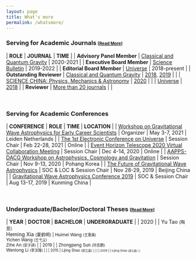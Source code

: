 ```yaml
---
layout: page
title: What's more
permalink: /whatsmore/
---
```


<style>
table {
  font-family: arial, sans-serif;
  border-collapse: collapse;
  width: 100%;
}

td, th {
  border: 1px solid #dddddd;
  text-align: left;
  padding: 8px;
}

tr:nth-child(odd) {
  background-color: #dddddd;
}
</style>

### Serving for Academic Journals <small><small>[[Read More](/docs/journal)]</small></small>

| **ROLE** | **JOURNAL** | **TIME** |
| **Advisory Panel Member** | [Classical and Quantum Gravity](https://iopscience.iop.org/journal/0264-9381/page/Advisory%20Panel) | 2020-2021 |
| **Executive Board Member** | [Science Bulletin](https://www.journals.elsevier.com/science-bulletin) | 2019-2022 |
| **Editorial Board Member** | [Universe](http://www.mdpi.com/journal/universe) | 2018-present |
| **Outstanding Reviewer** | [Classical and Quantum Gravity](http://iopscience.iop.org/journal/0264-9381) | [2018](/docs/CQG2018.pdf), [2019](/docs/CQG2019.pdf) |
| | [SCIENCE CHINA: Physics, Mechanics & Astronomy](https://www.springer.com/journal/11433) | [2020](https://mp.weixin.qq.com/s/u_07f_JjryUV_19NtKQECA) |
| | [Universe](http://www.mdpi.com/journal/universe) | [2018](/docs/Universe2018.pdf) |
| **Reviewer** | [More than 20 journals](/docs/journal) | |

<br>

### Serving for Academic Conferences

| **CONFERENCE** | **ROLE** | **TIME** | **LOCATION** |
| [Workshop on Gravitational Wave Astrophysics for Early Career Scientists](https://www.lorentzcenter.nl/workshop-on-gravitational-wave-astrophysics-for-early-career-scientists.html) | Organizer | May 3-7, 2021 | Leiden Netherlands |
| [The 1st Electronic Conference on Universe](https://sciforum.net/conference/ECU2021) | Session Chair | Feb 22-28, 2021 | Online |
| [Event Horizon Telescope 2020 Virtual Collaboration Meeting](https://eventhorizontelescope.teamwork.com/#/notebooks/202519) | Session Chair | Dec 4-14, 2020 | Online |
| [AAPPS-DACG Workshop on Astrophysics, Cosmology and Gravitation](http://www.apctp.org/plan.php/AAPPS-dacg-Workshop) | Session Chair | Nov 9-13, 2020 | Pohang Korea |
| [The Future of Gravitational Wave Astrophysics](http://kiaa.pku.edu.cn/astroforum19/) | SOC & LOC & Session Chair | Nov 28-29, 2019 | Beijing China |
| [Gravitational Wave Astrophysics Conference 2019](http://3rd-gw-astro.csp.escience.cn/dct/page/65559) | SOC & Session Chair | Aug 13-17, 2019 | Kunming China |

<br>

### Undergraduate/Bachelor/Doctoral Theses <small><small>[[Read More](/docs/theses)]</small></small>

| **YEAR** | **DOCTOR** | **BACHELOR** | **UNDERGRADUATE** |
| 2020 | | Yu Tao <small>(陶昱)</small><br>Heming Xia <small>(夏鹤明) | Huimei Wang <small>(王惠美)</small><br>Yichen Wang <small>(王弋尘)</small><br>Zihe An <small>(安子訸)</small> |
| 2019 | | Zhongpeng Sun <small>(孙忠鹏)</small><br>Wenlong Li <small>(李汶隆) | |
| 2015 | Lijing Shao <small>(邵立晶) | | |
| 2005 | | Lijing Shao <small>(邵立晶) |  |


<!-- 
| [Dialogue at the Dream Field: Supranuclear Matter](http://www.phy.pku.edu.cn/~FPS/ddf/) | SOC | Aug 17-21, 2020 | Guiyang China | -->

<!--

| 2024 | Hongbo Li <small>(李洪波)</small> | | |
| 2023 | Yong Gao <small>(高勇)</small><br>Chang Liu <small>(刘畅)</small> | | |
| 2021 | Junjie Zhao <small>(赵俊杰)</small><br>Xueli Miao <small>(缪雪丽) | Huimei Wang <small>(王惠美)</small><br>Lingqian Qiu <small>(邱令倩)</small><br>Jingyuan Deng <small>(邓景元)</small><br>Chunjiang Li <small>(李春江)</small><br>	Yutong Li <small>(李玉童)</small> | Yacheng Kang <small>(康亚城)</small><br>Yiren Lin <small>(林伊人)</small><br>Yuchang Chen <small>(陈宇畅)</small><br>Zexin Hu <small>(	胡泽昕)</small> |

### Useful Links

0. [General Purposes: mostly on programming](/docs/website-general)
0. [Specific Purposes: again mostly on programming](/docs/website-specific)
0. [Pulsars and Gravitational Waves](/docs/website-psr-gw)

### References for Research Topics

I keep updating [an incomplete list of references](/docs/references) for easy
use by my group members. Please don't tell me if your favorite papers or books
are not included, because,
- this list is never supposed to be complete and,
- I am still reading your papers/books!

### Events

- Google calendar embeded

<iframe src="https://calendar.google.com/calendar/embed?height=600&amp;wkst=2&amp;bgcolor=%23ffffff&amp;ctz=Asia%2FShanghai&amp;src=cnZhNzZnMDdqYzA5YzVraTBmYzdibTN0M2dAZ3JvdXAuY2FsZW5kYXIuZ29vZ2xlLmNvbQ&amp;color=%23009688&amp;showTitle=0&amp;showPrint=0" style="border-width:0" width="800" height="600" frameborder="0" scrolling="no"></iframe>

-->

